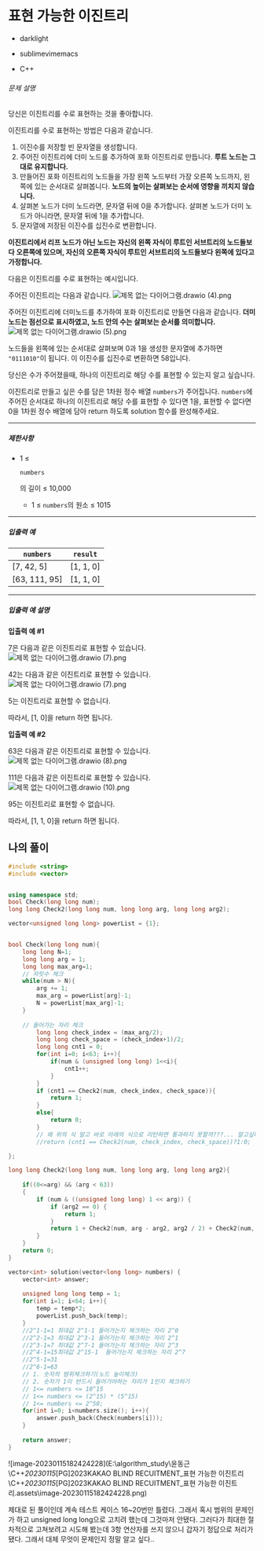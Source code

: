 # 표현 가능한 이진트리

- darklight

- sublimevimemacs

- C++ 

###### 문제 설명

당신은 이진트리를 수로 표현하는 것을 좋아합니다.

이진트리를 수로 표현하는 방법은 다음과 같습니다.

1. 이진수를 저장할 빈 문자열을 생성합니다.
2. 주어진 이진트리에 더미 노드를 추가하여 포화 이진트리로 만듭니다. **루트 노드는 그대로 유지합니다.**
3. 만들어진 포화 이진트리의 노드들을 가장 왼쪽 노드부터 가장 오른쪽 노드까지, 왼쪽에 있는 순서대로 살펴봅니다. **노드의 높이는 살펴보는 순서에 영향을 끼치지 않습니다.**
4. 살펴본 노드가 더미 노드라면, 문자열 뒤에 0을 추가합니다. 살펴본 노드가 더미 노드가 아니라면, 문자열 뒤에 1을 추가합니다.
5. 문자열에 저장된 이진수를 십진수로 변환합니다.

**이진트리에서 리프 노드가 아닌 노드는 자신의 왼쪽 자식이 루트인 서브트리의 노드들보다 오른쪽에 있으며, 자신의 오른쪽 자식이 루트인 서브트리의 노드들보다 왼쪽에 있다고 가정합니다.**

다음은 이진트리를 수로 표현하는 예시입니다.

주어진 이진트리는 다음과 같습니다.
![제목 없는 다이어그램.drawio \(4\).png](https://grepp-programmers.s3.ap-northeast-2.amazonaws.com/files/production/c3331b5f-2151-4ebd-a20e-8df122709d3e/%E1%84%8C%E1%85%A6%E1%84%86%E1%85%A9%E1%86%A8%20%E1%84%8B%E1%85%A5%E1%86%B9%E1%84%82%E1%85%B3%E1%86%AB%20%E1%84%83%E1%85%A1%E1%84%8B%E1%85%B5%E1%84%8B%E1%85%A5%E1%84%80%E1%85%B3%E1%84%85%E1%85%A2%E1%86%B7.drawio%20%284%29.png)

주어진 이진트리에 더미노드를 추가하여 포화 이진트리로 만들면 다음과 같습니다. **더미 노드는 점선으로 표시하였고, 노드 안의 수는 살펴보는 순서를 의미합니다.**
![제목 없는 다이어그램.drawio \(5\).png](https://grepp-programmers.s3.ap-northeast-2.amazonaws.com/files/production/0eb238be-9bfe-479a-bed8-84e1abe63097/%E1%84%8C%E1%85%A6%E1%84%86%E1%85%A9%E1%86%A8%20%E1%84%8B%E1%85%A5%E1%86%B9%E1%84%82%E1%85%B3%E1%86%AB%20%E1%84%83%E1%85%A1%E1%84%8B%E1%85%B5%E1%84%8B%E1%85%A5%E1%84%80%E1%85%B3%E1%84%85%E1%85%A2%E1%86%B7.drawio%20%285%29.png)

노드들을 왼쪽에 있는 순서대로 살펴보며 0과 1을 생성한 문자열에 추가하면 `"0111010"`이 됩니다. 이 이진수를 십진수로 변환하면 58입니다.

당신은 수가 주어졌을때, 하나의 이진트리로 해당 수를 표현할 수 있는지 알고 싶습니다.

이진트리로 만들고 싶은 수를 담은 1차원 정수 배열 `numbers`가 주어집니다. `numbers`에 주어진 순서대로 하나의 이진트리로 해당 수를 표현할 수 있다면 1을, 표현할 수 없다면 0을 1차원 정수 배열에 담아 return 하도록 solution 함수를 완성해주세요.

------

##### 제한사항

- 1 ≤

   

  ```
  numbers
  ```

  의 길이 ≤ 10,000

  - 1 ≤ `numbers`의 원소 ≤ 1015

------

##### 입출력 예

| `numbers`     | `result`  |
| ------------- | --------- |
| [7, 42, 5]    | [1, 1, 0] |
| [63, 111, 95] | [1, 1, 0] |

------

##### 입출력 예 설명

**입출력 예 #1**

7은 다음과 같은 이진트리로 표현할 수 있습니다.
![제목 없는 다이어그램.drawio \(7\).png](https://grepp-programmers.s3.ap-northeast-2.amazonaws.com/files/production/f7e1fdb9-3344-420d-9238-e033a24e83ba/%E1%84%8C%E1%85%A6%E1%84%86%E1%85%A9%E1%86%A8%20%E1%84%8B%E1%85%A5%E1%86%B9%E1%84%82%E1%85%B3%E1%86%AB%20%E1%84%83%E1%85%A1%E1%84%8B%E1%85%B5%E1%84%8B%E1%85%A5%E1%84%80%E1%85%B3%E1%84%85%E1%85%A2%E1%86%B7.drawio%20%287%29.png)

42는 다음과 같은 이진트리로 표현할 수 있습니다.
![제목 없는 다이어그램.drawio \(7\).png](https://grepp-programmers.s3.ap-northeast-2.amazonaws.com/files/production/f7e1fdb9-3344-420d-9238-e033a24e83ba/%E1%84%8C%E1%85%A6%E1%84%86%E1%85%A9%E1%86%A8%20%E1%84%8B%E1%85%A5%E1%86%B9%E1%84%82%E1%85%B3%E1%86%AB%20%E1%84%83%E1%85%A1%E1%84%8B%E1%85%B5%E1%84%8B%E1%85%A5%E1%84%80%E1%85%B3%E1%84%85%E1%85%A2%E1%86%B7.drawio%20%287%29.png)

5는 이진트리로 표현할 수 없습니다.

따라서, [1, 0]을 return 하면 됩니다.

**입출력 예 #2**

63은 다음과 같은 이진트리로 표현할 수 있습니다.
![제목 없는 다이어그램.drawio \(8\).png](https://grepp-programmers.s3.ap-northeast-2.amazonaws.com/files/production/ae334397-6cf6-4cb7-a76e-f760c080def3/%E1%84%8C%E1%85%A6%E1%84%86%E1%85%A9%E1%86%A8%20%E1%84%8B%E1%85%A5%E1%86%B9%E1%84%82%E1%85%B3%E1%86%AB%20%E1%84%83%E1%85%A1%E1%84%8B%E1%85%B5%E1%84%8B%E1%85%A5%E1%84%80%E1%85%B3%E1%84%85%E1%85%A2%E1%86%B7.drawio%20%288%29.png)

111은 다음과 같은 이진트리로 표현할 수 있습니다.
![제목 없는 다이어그램.drawio \(10\).png](https://grepp-programmers.s3.ap-northeast-2.amazonaws.com/files/production/b6873b5d-421c-433e-a739-97f9ab1b62b8/%E1%84%8C%E1%85%A6%E1%84%86%E1%85%A9%E1%86%A8%20%E1%84%8B%E1%85%A5%E1%86%B9%E1%84%82%E1%85%B3%E1%86%AB%20%E1%84%83%E1%85%A1%E1%84%8B%E1%85%B5%E1%84%8B%E1%85%A5%E1%84%80%E1%85%B3%E1%84%85%E1%85%A2%E1%86%B7.drawio%20%2810%29.png)

95는 이진트리로 표현할 수 없습니다.

따라서, [1, 1, 0]을 return 하면 됩니다.

## 나의 풀이

```c++
#include <string>
#include <vector>


using namespace std;
bool Check(long long num);
long long Check2(long long num, long long arg, long long arg2);

vector<unsigned long long> powerList = {1};


bool Check(long long num){
    long long N=1;
    long long arg = 1;
    long long max_arg=1;
    // 자릿수 체크
    while(num > N){
        arg += 1;
        max_arg = powerList[arg]-1;
        N = powerList[max_arg]-1;
    }
    
    // 들어가는 자리 체크
        long long check_index = (max_arg/2);
        long long check_space = (check_index+1)/2;
        long long cnt1 = 0;
        for(int i=0; i<63; i++){
            if(num & (unsigned long long) 1<<i){
                cnt1++;
            }
        }
        if (cnt1 == Check2(num, check_index, check_space)){
            return 1;
        }
        else{
            return 0;
        }
        // 왜 위의 식 말고 바로 아래의 식으로 리턴하면 통과하지 못할까???... 알고싶다...
        //return (cnt1 == Check2(num, check_index, check_space))?1:0;

};

long long Check2(long long num, long long arg, long long arg2){
    
    if((0<=arg) && (arg < 63))
    {
        if (num & ((unsigned long long) 1 << arg)) {
            if (arg2 == 0) {
                return 1;
            }
            return 1 + Check2(num, arg - arg2, arg2 / 2) + Check2(num, arg + arg2, arg2 / 2);
        }
    }
    return 0;
}

vector<int> solution(vector<long long> numbers) {
    vector<int> answer;
    
    unsigned long long temp = 1;
    for(int i=1; i<64; i++){
        temp = temp*2;
        powerList.push_back(temp);
    }
    //2^1-1=1 최대값 2^1-1 들어가는지 체크하는 자리 2^0
    //2^2-1=3 최대값 2^3-1 들어가는지 체크하는 자리 2^1
    //2^3-1=7 최대값 2^7-1 들어가는지 체크하는 자리 2^3
    //2^4-1=15최대값 2^15-1  들어가는지 체크하는 자리 2^7
    //2^5-1=31
    //2^6-1=63
    // 1. 숫자의 범위체크하기(노드 높이체크)
    // 2. 숫자가 1이 반드시 들어가야하는 자리가 1인지 체크하기
    // 1<= numbers <= 10^15
    // 1<= numbers <= (2^15) * (5^15)
    // 1<= numbers <= 2^50;
    for(int i=0; i<numbers.size(); i++){
        answer.push_back(Check(numbers[i]));
    }
    
    return answer;
}
```

![image-20230115182424228](E:\algorithm_study\윤동근\C++_20230115_[PG]2023KAKAO BLIND RECUITMENT_표현 가능한 이진트리\C++_20230115_[PG]2023KAKAO BLIND RECUITMENT_표현 가능한 이진트리.assets\image-20230115182424228.png)

제대로 된 풀이인데 계속 테스트 케이스 16~20번만 틀렸다. 그래서 혹시 범위의 문제인가 하고 unsigned long long으로 고치려 했는데 그것마저 안됐다. 그러다가 최대한 절차적으로 고쳐보려고 시도해 봤는데 3항 연산자를 쓰지 않으니 갑자기 정답으로 처리가 됐다. 그래서 대체 무엇이 문제인지 정말 알고 싶다..
